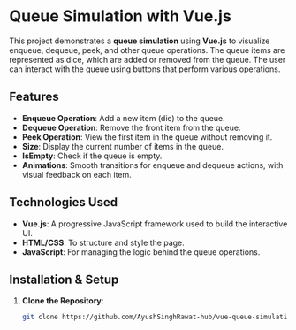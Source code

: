 # Queue Simulation with Vue.js

This project demonstrates a **queue simulation** using **Vue.js** to visualize enqueue, dequeue, peek, and other queue operations. The queue items are represented as dice, which are added or removed from the queue. The user can interact with the queue using buttons that perform various operations.

## Features

- **Enqueue Operation**: Add a new item (die) to the queue.
- **Dequeue Operation**: Remove the front item from the queue.
- **Peek Operation**: View the first item in the queue without removing it.
- **Size**: Display the current number of items in the queue.
- **IsEmpty**: Check if the queue is empty.
- **Animations**: Smooth transitions for enqueue and dequeue actions, with visual feedback on each item.

## Technologies Used

- **Vue.js**: A progressive JavaScript framework used to build the interactive UI.
- **HTML/CSS**: To structure and style the page.
- **JavaScript**: For managing the logic behind the queue operations.

## Installation & Setup

1. **Clone the Repository**:
   ```bash
   git clone https://github.com/AyushSinghRawat-hub/vue-queue-simulation.git
